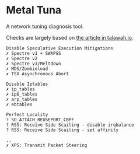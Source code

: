 # Metal Tuna

A network tuning diagnosis tool.

Checks are largely based on [the article in talawah.io](https://talawah.io/blog/extreme-http-performance-tuning-one-point-two-million/#_4-disabling-iptables-netfilter).


```
Disable Speculative Execution Mitigations
✗ Spectre v1 + SWAPGS
✗ Spectre v2
✗ Spectre v3/Meltdown
✗ MDS/Zombieload
✗ TSX Asynchronous Abort

Disable Iptables
✗ ip_tables
✗ ip6_tables
✗ arp_tables
✗ ebtables

Perfect Locality
? SO_ATTACH_REUSEPORT_CBPF
? RSS: Receive Side Scailing - disable irqbalance
? RSS: Receive Side Scailing - set affinity

..
✗ XPS: Transmit Packet Steering
```
